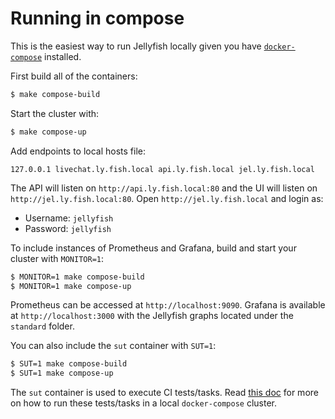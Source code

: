 # Running in compose

This is the easiest way to run Jellyfish locally given you have [`docker-compose`](https://docs.docker.com/compose/) installed.

First build all of the containers:
```sh
$ make compose-build
```

Start the cluster with:
```sh
$ make compose-up
```

Add endpoints to local hosts file:
```
127.0.0.1 livechat.ly.fish.local api.ly.fish.local jel.ly.fish.local
```

The API will listen on `http://api.ly.fish.local:80` and the UI will listen on `http://jel.ly.fish.local:80`.
Open `http://jel.ly.fish.local` and login as:

- Username: `jellyfish`
- Password: `jellyfish`

To include instances of Prometheus and Grafana, build and start your cluster with `MONITOR=1`:
```sh
$ MONITOR=1 make compose-build
$ MONITOR=1 make compose-up
```

Prometheus can be accessed at `http://localhost:9090`.
Grafana is available at `http://localhost:3000` with the Jellyfish graphs located under the `standard` folder.

You can also include the `sut` container with `SUT=1`:
```sh
$ SUT=1 make compose-build
$ SUT=1 make compose-up
```

The `sut` container is used to execute CI tests/tasks. Read [this doc](https://github.com/product-os/jellyfish/blob/master/docs/developing/running-tests-in-compose.markdown) for more on how to run these tests/tasks in a local `docker-compose` cluster.
